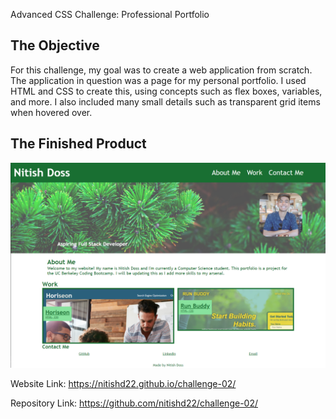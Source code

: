Advanced CSS Challenge: Professional Portfolio

## The Objective 

For this challenge, my goal was to create a web application from scratch. The application in question was a page for my personal portfolio. I used HTML and CSS to create this, using concepts such as flex boxes, variables, and more. I also included many small details such as transparent grid items when hovered over.

## The Finished Product

![screenshot of application](./assets/images/application-screenshot.png)

Website Link: https://nitishd22.github.io/challenge-02/

Repository Link: https://github.com/nitishd22/challenge-02/
